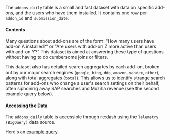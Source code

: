 The `addons_daily` table is a small and fast dataset with data on specific add-ons, and the users who have them installed. It contains one row per `addon_id` and `submission_date`. 

#### Contents

Many questions about add-ons are of the form: "How many users have add-on A installed?" or "Are users with add-on Z more active than users with add-on Y?" This dataset is aimed at answering these type of questions without having to do cumbersome joins or filters. 

This dataset also has detailed search aggregates by each add-on, broken out by our major search engines (`google`, `bing`, `ddg`, `amazon`, `yandex`, `other`), along with total aggregates (`total`). This allows us to identify strange search patterns for add-ons who change a user's search settings on their behalf, often siphoning away SAP searches and Mozilla revenue (see the second example query below).

#### Accessing the Data

The `addons_daily` table is accessible through re:dash using the
`Telemetry (BigQuery)` data source.

Here's an [example query](https://sql.telemetry.mozilla.org/queries/71007/source).
